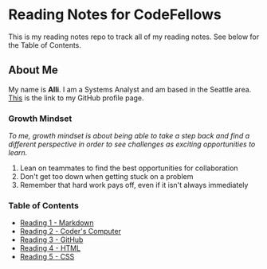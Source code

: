 # Reading Notes for CodeFellows

This is my reading notes repo to track all of my reading notes. See below for the Table of Contents.  

## About Me

My name is **Alli**. I am a Systems Analyst and am based in the Seattle area. [This](https://github.com/atjader10) is the link to my GitHub profile page. 

### Growth Mindset

*To me, growth mindset is about being able to take a step back and find a different perspective in order to see challenges as exciting opportunities to learn.*

1. Lean on teammates to find the best opportunities for collaboration
2. Don't get too down when getting stuck on a problem
3. Remember that hard work pays off, even if it isn't always immediately

### Table of Contents
- [Reading 1 - Markdown](markdown.md)
- [Reading 2 - Coder's Computer](coderscomputer.md)
- [Reading 3 - GitHub](github.md)
- [Reading 4 - HTML](html.md)
- [Reading 5 - CSS](css.md)


